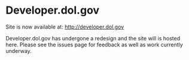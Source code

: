 Developer.dol.gov
=========

Site is now available at:
http://developer.dol.gov

Developer.dol.gov has undergone a redesign and the site will is hosted here.  Please see the issues page for feedback as well as work currently underway.